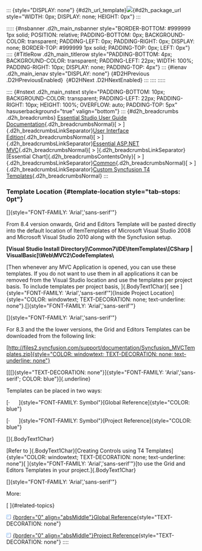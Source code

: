 ::: {style="DISPLAY: none"}
[](ms-xhelp:///?Id=d2h_url_template){#d2h_url_template}![](!package_url!){#d2h_package_url style="WIDTH: 0px; DISPLAY: none; HEIGHT: 0px"}
:::

::::: {#nsbanner .d2h_main_nsbanner style="BORDER-BOTTOM: #999999 1px solid; POSITION: relative; PADDING-BOTTOM: 0px; BACKGROUND-COLOR: transparent; PADDING-LEFT: 0px; PADDING-RIGHT: 0px; DISPLAY: none; BORDER-TOP: #999999 1px solid; PADDING-TOP: 0px; LEFT: 0px"}
:::: {#TitleRow .d2h_main_titlerow style="PADDING-BOTTOM: 4px; BACKGROUND-COLOR: transparent; PADDING-LEFT: 22px; WIDTH: 100%; PADDING-RIGHT: 10px; DISPLAY: none; PADDING-TOP: 4px"}
::: {#ienav .d2h_main_ienav style="DISPLAY: none"}
[](ms-xhelp:///?Id=9c24b662-75b3-4efb-ae97-98500ba7be03){#D2HPrevious .D2HPreviousEnabled}  [](ms-xhelp:///?Id=32dec898-deb6-42f5-b580-f271b2b86294){#D2HNext .D2HNextEnabled}
:::
::::
:::::

:::: {#nstext .d2h_main_nstext style="PADDING-BOTTOM: 10px; BACKGROUND-COLOR: transparent; PADDING-LEFT: 22px; PADDING-RIGHT: 10px; HEIGHT: 100%; OVERFLOW: auto; PADDING-TOP: 5px" hasuserbackground="true" valign="bottom"}
::: {#d2h_breadcrumbs .d2h_breadcrumbs}
[Essential Studio User Guide Documentation](ms-xhelp:///?Id=12457748-09e3-4d74-a240-8e049cedf030){.d2h_breadcrumbsNormal}[ \> ]{.d2h_breadcrumbsLinkSeparator}[User Interface Edition](ms-xhelp:///?Id=c29296b7-531c-413b-a0ec-488ca1f7f669){.d2h_breadcrumbsNormal}[ \> ]{.d2h_breadcrumbsLinkSeparator}[Essential ASP.NET MVC](ms-xhelp:///?Id=4b14e7d1-65c4-4f67-b1aa-2c37709905a5){.d2h_breadcrumbsNormal}[ \> ]{.d2h_breadcrumbsLinkSeparator}[Essential Chart]{.d2h_breadcrumbsContentsOnly}[ \> ]{.d2h_breadcrumbsLinkSeparator}[Common](ms-xhelp:///?Id=0985744c-e329-47a2-96c1-4ce11884d321){.d2h_breadcrumbsNormal}[ \> ]{.d2h_breadcrumbsLinkSeparator}[Custom Syncfusion T4 Templates](ms-xhelp:///?Id=9c24b662-75b3-4efb-ae97-98500ba7be03){.d2h_breadcrumbsNormal}
:::

### Template Location {#template-location style="tab-stops: 0pt"}

[]{style="FONT-FAMILY: 'Arial','sans-serif'"} 

From 8.4 version onwards, Grid and Editors Template will be pasted directly into the default location of ItemTemplates of Microsoft Visual Studio 2008 and Microsoft Visual Studio 2010 along with the Syncfusion setup.

**\[Visual Studio Install Directory\]\\Common7\\IDE\\ItemTemplates\\\[CSharp \| VisualBasic\]\\Web\\MVC2\\CodeTemplates\\**

[Then whenever any MVC Application is opened, you can use these templates. If you do not want to use them in all applications it can be removed from the Visual Studio location and use the templates per project basis. To include templates per project basis, ]{.BodyText1Char}[ see ]{style="FONT-FAMILY: 'Arial','sans-serif'"}[Inside Project Location]{style="COLOR: windowtext; TEXT-DECORATION: none; text-underline: none"}.[]{style="FONT-FAMILY: 'Arial','sans-serif'"}

[]{style="FONT-FAMILY: 'Arial','sans-serif'"} 

For 8.3 and the the lower versions, the Grid and Editors Templates can be downloaded from the following link:

[[http://files2.syncfusion.com/support/documentation/Syncfusion_MVCTemplates.zip]{style="COLOR: windowtext; TEXT-DECORATION: none; text-underline: none"}](http://files2.syncfusion.com/support/documentation/Syncfusion_MVCTemplates.zip)

[[[]{style="TEXT-DECORATION: none"}]{style="FONT-FAMILY: 'Arial','sans-serif'; COLOR: blue"}]{.underline} 

Templates can be placed in two ways:

[·      ]{style="FONT-FAMILY: Symbol"}[Global Reference]{style="COLOR: blue"}

[·      ]{style="FONT-FAMILY: Symbol"}[Project Reference]{style="COLOR: blue"}

[]{.BodyText1Char} 

[Refer to ]{.BodyText1Char}[Creating Controls using T4 Templates]{style="COLOR: windowtext; TEXT-DECORATION: none; text-underline: none"}[ ]{style="FONT-FAMILY: 'Arial','sans-serif'"}[to use the Grid and Editors Templates in your project.]{.BodyText1Char}

[]{style="FONT-FAMILY: 'Arial','sans-serif'"} 

More:

[ ]{#related-topics}

[![](button.gif){border="0" align="absMiddle"}Global Reference](ms-xhelp:///?Id=b2c1b667-1eba-4e6c-88db-bd464bcf0d62){style="TEXT-DECORATION: none"}

[![](button.gif){border="0" align="absMiddle"}Project Reference](ms-xhelp:///?Id=04fe5028-ca76-4a1f-b6b0-7e12e4d1cef9){style="TEXT-DECORATION: none"}
::::
